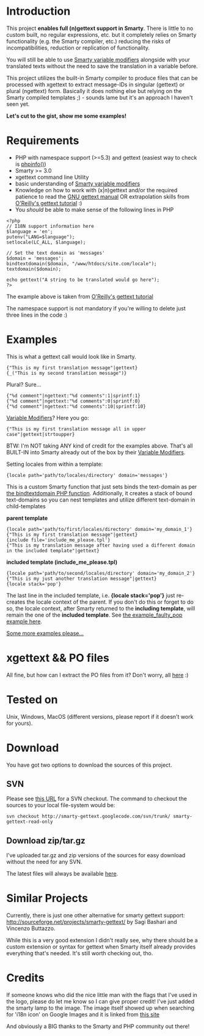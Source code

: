 

# Introduction #

This project **enables full (n)gettext support in Smarty**. There is little to no custom built, no regular expressions, etc. but it completely relies on Smarty functionality (e.g. the Smarty compiler, etc.) reducing the risks of incompatibilities, reduction or replication of functionality.

You will still be able to use [Smarty variable modifiers](http://www.smarty.net/docs/en/language.modifiers.tpl) alongside with your translated texts without the need to save the translation in a variable before.

This project utilizes the built-in Smarty compiler to produce files that can be processed with xgettext to extract message-IDs in singular (gettext) or plural (ngettext) form. Basically it does nothing else but relying on the Smarty compiled templates ;) - sounds lame but it's an approach I haven't seen yet.

**Let's cut to the gist, show me some examples!**

# Requirements #
  * PHP with namespace support (>=5.3) and gettext (easiest way to check is [phpinfo()](http://php.net/manual/en/function.phpinfo.php))
  * Smarty >= 3.0
  * xgettext command line Utility
  * basic understanding of [Smarty variable modifiers](http://www.smarty.net/docs/en/language.modifiers.tpl)
  * Knowledge on how to work with (x|n)gettext and/or the required patience to read the [GNU gettext manual](http://www.gnu.org/software/gettext/manual/gettext.html) OR extrapolation skills from [O'Reilly's gettext tutorial](http://onlamp.com/pub/a/php/2002/06/13/php.html) :)
  * You _should_ be able to make sense of the following lines in PHP

```
<?php
// I18N support information here
$language = 'en';
putenv("LANG=$language"); 
setlocale(LC_ALL, $language);

// Set the text domain as 'messages'
$domain = 'messages';
bindtextdomain($domain, "/www/htdocs/site.com/locale"); 
textdomain($domain);

echo gettext("A string to be translated would go here");
?>
```

The example above is taken from [O'Reilly's gettext tutorial](http://onlamp.com/pub/a/php/2002/06/13/php.html)

The namespace support is not mandatory if you're willing to delete just three lines in the code :)

# Examples #

This is what a gettext call would look like in Smarty.
```
{"This is my first translation message"|gettext}
{_("This is my second translation message")}
```

Plural? Sure...
```
{"%d comment"|ngettext:"%d comments":1|sprintf:1}
{"%d comment"|ngettext:"%d comments":0|sprintf:0}
{"%d comment"|ngettext:"%d comments":10|sprintf:10}
```

[Variable Modifiers](http://www.smarty.net/docs/en/language.modifiers.tpl)? Here you go:

```
{"This is my first translation message all in upper case"|gettext|strtoupper}
```

BTW: I'm NOT taking ANY kind of credit for the examples above. That's all BUILT-IN into Smarty already out of the box by their [Variable Modifiers](http://www.smarty.net/docs/en/language.modifiers.tpl).

Setting locales from within a template:
```
{locale path='path/to/locales/directory' domain='messages'}
```

This is a custom Smarty function that just sets binds the text-domain as per [the bindtextdomain PHP function](http://php.net/manual/en/function.bindtextdomain.php). Additionally, it creates a stack of bound text-domains so you can nest templates and utilize different text-domain in child-templates

**parent template**
```
{locale path='path/to/first/locales/directory' domain='my_domain_1'}
{"This is my first translation message"|gettext}
{include file='include_me_please.tpl'}
{"This is my translation message after having used a different domain in the included template"|gettext}
```

**included template (include\_me\_please.tpl)**
```
{locale path='path/to/second/locales/directory' domain='my_domain_2'}
{"This is my just another translation message"|gettext}
{locale stack='pop'}
```

The last line in the included template, i.e. **{locale stack='pop'}** just re-creates the locale context of the parent. If you don't do this or forget to do so, the locale context, after Smarty returned to the **including template**, will remain the one of the **included template**. See [the example\_faulty\_pop example here](SmartyTemplateExamples#example_faulty_pop.php.md).

[Some more examples please...](http://code.google.com/p/smarty-gettext/wiki/SmartyTemplateExamples)

# xgettext && PO files #
All fine, but how can I extract the PO files from it? Don't worry, all [here](ExtractingPOFiles.md) :)

# Tested on #

Unix, Windows, MacOS (different versions, please report if it doesn't work for yours).

# Download #

You have got two options to download the sources of this project.

## SVN ##
Please see [this URL](http://code.google.com/p/smarty-gettext/source/checkout) for a SVN checkout. The command to checkout the sources to your local file-system would be:
```
svn checkout http://smarty-gettext.googlecode.com/svn/trunk/ smarty-gettext-read-only 
```

## Download zip/tar.gz ##
I've uploaded tar.gz and zip versions of the sources for easy download without the need for any SVN.

The latest files will always be available [here](http://code.google.com/p/smarty-gettext/downloads/list).

# Similar Projects #

Currently, there is just one other alternative for smarty gettext support: http://sourceforge.net/projects/smarty-gettext/ by Sagi Bashari and Vincenzo Buttazzo.

While this is a very good extension I didn't really see, why there should be a custom extension or syntax for gettext when Smarty itself already provides everything that's needed. It's still worth checking out, tho.

# Credits #

If someone knows who did the nice little man with the flags that I've used in the logo, please do let me know so I can give proper credit! I've just added the smarty lamp to the image. The image itself showed up when searching for 'i18n icon' on Google Images and it is linked from [this site](http://nuget.org/packages?q=i18N)

And obviously a BIG thanks to the Smarty and PHP community out there!